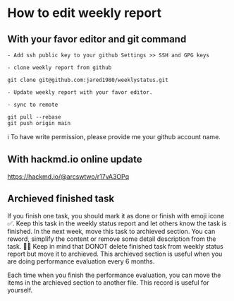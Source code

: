 
# How to edit weekly report

## With your favor editor and git command

    - Add ssh public key to your github Settings >> SSH and GPG keys

    - clone weekly report from github

``` shell
git clone git@github.com:jared1980/weeklystatus.git
```

    - Update weekly report with your favor editor.
	
    - sync to remote

``` shell
git pull --rebase
git push origin main
```


ℹ To have write permission, please provide me your github account name.


## With hackmd.io online update

https://hackmd.io/@arcswtwo/r17vA3OPq

## Archieved finished task

If you finish one task, you should mark it as done or finish with emoji icone ✅.
Keep this task in the weekly status report and let others know the task is finished.
In the next week, move this task to archieved section. You can reword, simplify the content or remove some detail description from the task. 🙏🏻 Keep in mind that DONOT delete finished task from weekly status report but move it to archieved. This archieved section is useful when you are doing performance evaluation every 6 months.

Each time when you finish the performance evaluation, you can move the items in the archieved section to another file. This record is useful for yourself.

